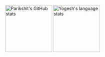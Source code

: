 <a href="https://profile-summary-for-github.com/user/yogi2103">
  <img align="left" height="150px" src="https://github-readme-stats.vercel.app/api?theme=onedark&username=yogi2103&show_icons=true&line_height=27&count_private=true&include_all_commits=true" alt="Parikshit's GitHub stats"/>
  <img height="150px" src="https://github-readme-stats.vercel.app/api/top-langs/?username=yogi2103&hide_langs_below=5&layout=compact&count_private=true&hide=Jupyter%20Notebook,CMake" alt="Yogesh's language stats"/>
</a>
